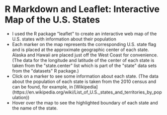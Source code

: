 # R Markdown and Leaflet: Interactive Map of the U.S. States 

<ul>
  <li> I used the R package "leaflet" to create an interactive web map of the U.S. states with information about their population  </li>
  <li> Each marker on the map represents the corresponding U.S. state flag and is placed at the approximate geographic center of each state. Alaska and Hawaii are placed just off the West Coast for convenience. (The data for the longitude and latitude of the center of each state is taken from the "state.center" list which is part of the "state" data sets from the "datasets" R package.) </li>
 
 <li> Click on a marker to see some information about each state. (The data about the population of each state is taken from the 2010 census and can be found, for example, in [Wikipedia](https://en.wikipedia.org/wiki/List_of_U.S._states_and_territories_by_population)) </li>
 
 <li> Hover over the map to see the highlighted boundary of each state and the name of the state. </li>
</ul>  
